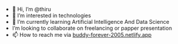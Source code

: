 - 👋 Hi, I’m @thiru
- 👀 I’m interested in technologies
- 🌱 I’m currently learning Artificial Intelligence And Data Science
-  I’m looking to collaborate on freelancing or papper presentation
- 📫 How to reach me via [buddy-forever-2005.netlify.app](https://buddy-forever-2005.netlify.app/)
